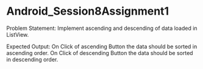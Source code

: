 # Android_Session8Assignment1

Problem Statement:
Implement ascending and descending of data loaded in ListView.

Expected Output:
On Click of ascending Button the data should be sorted in ascending order.
On Click of descending Button the data should be sorted in descending order.
